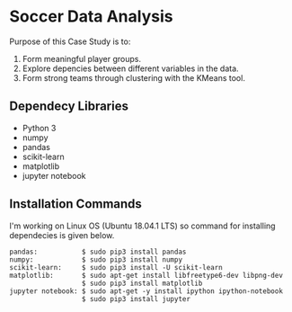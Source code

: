 # Soccer Data Analysis

Purpose of this Case Study is to:
1. Form meaningful player groups.
2. Explore depencies between different variables in the data.
3. Form strong teams through clustering with the KMeans tool.

## Dependecy Libraries
* Python 3
* numpy
* pandas
* scikit-learn
* matplotlib
* jupyter notebook

## Installation Commands
I'm working on Linux OS (Ubuntu 18.04.1 LTS) so command for installing dependecies is given below.

```
pandas:           $ sudo pip3 install pandas
numpy:            $ sudo pip3 install numpy
scikit-learn:     $ sudo pip3 install -U scikit-learn
matplotlib:       $ sudo apt-get install libfreetype6-dev libpng-dev
                  $ sudo pip3 install matplotlib
jupyter notebook: $ sudo apt-get -y install ipython ipython-notebook
                  $ sudo pip3 install jupyter
```
